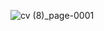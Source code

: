 ![cv (8)_page-0001](https://github.com/ShinHyun-soo/ShinHyun-soo/assets/69250097/4e90819e-e097-412a-b0fd-c6eb04620359)

